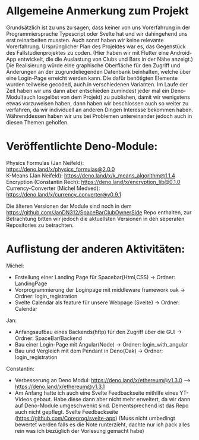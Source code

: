 # Allgemeine Anmerkung zum Projekt
Grundsätzlich ist zu uns zu sagen, dass keiner von uns Vorerfahrung in der Programmiersprache Typescript oder Svelte hat und wir dahingehend uns erst reinarbeiten mussten. Auch sonst haben wir keine relevante Vorerfahrung.
Ursprünglicher Plan des Projektes war es, das Gegenstück des Fallstudienprojektes zu coden.
(Hier haben wir mit Flutter eine Android-App entwickelt, die die Auslastung von Clubs und Bars in der Nähe anzeigt.)
Die Realisierung würde eine graphische Oberfläche für den Zugriff und Änderungen an der zugrundeliegenden Datenbank beinhalten, welche über eine Login-Page erreicht werden kann. 
Die dafür benötigten Elemente wurden teilweise gecoded, auch in verschiedenen Varianten. 
Im Laufe der Zeit haben wir uns dann aber entschieden zumindest jeder mal ein Deno-Modul(auch losgelöst von dem Projekt) zu publishen, damit wir wenigstens etwas vorzuweisen haben, dann haben wir beschlossen auch so weiter zu verfahren, da wir individuell an anderen Dingen Interesse bekommen haben. 
Währenddessen haben wir uns bei Problemen untereinander jedoch auch in diesen Themen geholfen.

# Veröffentlichte Deno-Module:
Physics Formulas (Jan Neifeld): https://deno.land/x/physics_formulas@2.0.0       
K-Means (Jan Neifeld): https://deno.land/x/k_means_algorithm@1.1.4                 
Encryption (Constantin Rech): https://deno.land/x/encryption_lib@0.1.0             
Currency-Converter (Michel Medved): https://deno.land/x/currency_converter@v0.9.1  

Die älteren Versionen der Module sind noch in dem https://github.com/JanDN312/SpaceBarClubOwnerSide Repo enthalten, zur Betrachtung bitten wir jedoch die aktuellsten Versionen in den seperaten Repositories zu betrachten.

# Auflistung der anderen Aktivitäten:

Michel:
- Erstellung einer Landing Page für Spacebar(Html,CSS)              -> Ordner: LandingPage
- Vorprogrammierung der Loginpage mit middleware framework oak      -> Ordner: login_registration
- Svelte Calendar als feature für unsere Webpage (Svelte)           -> Ordner: Calendar


Jan:
- Anfangsaufbau eines Backends(http) für den Zugriff über die GUI   -> Ordner: SpaceBar/Backend
- Bau einer Login-Page mit Angular(Node)                            -> Ordner: login_with_angular
- Bau und Vergleich mit dem Pendant in Deno(Oak)                    -> Ordner: login_registration

Constantin:
- Verbesserung an Deno Modul: https://deno.land/x/ethereum@v1.3.0 --> https://deno.land/x/ethereum@v1.3.1
- Am Anfang hatte ich auch eine Svelte Feedbackseite mithilfe eines YT-Videos gebaut. Habe diese dann aber nicht mehr erweitert, da wir dann auf Deno-Module umgeschwenkt sind. Dementsprechend ist das Repo auch nicht gepflegt. Svelte Feedbackseite (https://github.com/Coreprog/svelte-app) (Muss nicht umbedingt bewertet werden falls es die Note runterzieht, dachte nur ich pack alles rein was ich bezüglich der Vorlesung gemacht habe)


